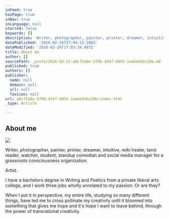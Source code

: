 ```yaml
---
inFeed: true
hasPage: true
inNav: true
inLanguage: null
starred: false
keywords: []
description: 'Writer, photographer, painter, printer, dreamer, intuitive, reiki healer, tarot reader, watcher, student, standup comedian and social media manager for a grassroots consciousness organization.   Artist.'
datePublished: '2016-02-26T17:04:15.286Z'
dateModified: '2016-02-26T17:03:34.487Z'
title: About me
author: []
sourcePath: _posts/2016-02-21-a0cf5a8e-5f9b-4547-8055-1aebe03bc20b.md
published: true
authors: []
publisher:
  name: null
  domain: null
  url: null
  favicon: null
url: a0cf5a8e-5f9b-4547-8055-1aebe03bc20b/index.html
_type: Article

---
```

## About me
![](https://the-grid-user-content.s3-us-west-2.amazonaws.com/421171eb-f583-439b-a031-816f2b5d753a.JPG)

Writer, photographer, painter, printer, dreamer, intuitive, reiki healer, tarot reader, watcher, student, standup comedian and social media manager for a grassroots consciousness organization. 

Artist.

I have a bachelors degree in Writing and Poetics from a private liberal arts college, and I work three jobs wholly unrelated to my passion. Or are they? 

When I put it in perspective, my entire life, studying so many different things, have led me to cross pollinate my creativity until it bloomed into something that gives me hope and it's hope I want to leave behind, through the power of transrational creativity.